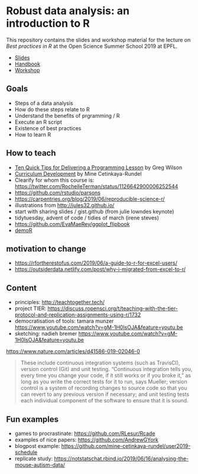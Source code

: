 # Robust data analysis: an introduction to R

This repository contains the slides and workshop material for the lecture on _Best practices in R_ at the Open Science Summer School 2019 at EPFL. 

- [Slides](https://sinarueeger.github.io/robust-data-analysis-with-r/slides-robust-da.html#1) 
- [Handbook](https://sinarueeger.github.io/robust-data-analysis-with-r/)
- [Workshop](https://github.com/sinarueeger/robust-data-analysis-with-r/workshop)


## Goals
<!--- identify desired results (1.)---> 

- Steps of a data analysis
- How do these steps relate to R
- Understand the benefits of prgramming / R
- Execute an R script
- Existence of best practices
- How to learn R

## How to teach
- [Ten Quick Tips for Delivering a Programming Lesson](http://third-bit.com/2019/06/15/10-quick-tips-for-delivering-a-programming-lesson.html) by Greg Wilson
- [Curriculum Development](https://twitter.com/dataandme/status/1140390752670965760) by Mine Cetinkaya-Rundel
- Clearify for whom this course is: https://twitter.com/RochelleTerman/status/1126642900006252544
- https://github.com/rstudio/parsons
- https://carpentries.org/blog/2019/06/reproducible-science-r/
- illustrations from http://jules32.github.io/
- start with sharing slides / gist.github (from julie lowndes keynote)
- tidytuesday, advent of code / tidies of march (irene steves)
- https://github.com/EvaMaeRey/ggplot_flipbook
- [demoR](https://github.com/kbodwin/demoR)

## motivation to change
- https://rfortherestofus.com/2019/06/a-guide-to-r-for-excel-users/
- https://outsiderdata.netlify.com/post/why-i-migrated-from-excel-to-r/

## Content
- principles: http://teachtogether.tech/
- project TIER: https://discuss.ropensci.org/t/teaching-with-the-tier-protocol-and-replication-assignments-using-r/1732
- democratisation of tools: tamara munzer https://www.youtube.com/watch?v=gM-1H0lsOJA&feature=youtu.be
- sketching: nadieh bremer https://www.youtube.com/watch?v=gM-1H0lsOJA&feature=youtu.be


https://www.nature.com/articles/d41586-019-02046-0
> These include continuous integration systems (such as TravisCI), version control (Git) and unit testing. “Continuous integration tells you, every time you change your code, if it still works or if you broke it,” as long as you write the correct tests for it to run, says Mueller; version control is a system of recording changes to source code so that you can revert to any previous version if necessary; and unit testing tests each individual component of the software to ensure that it is sound. 


## Fun examples
- games to procrastinate: https://github.com/RLesur/Rcade
- examples of nice papers: https://github.com/AndrewGYork
- blogpost example: https://github.com/mine-cetinkaya-rundel/user2019-schedule
- replicate study: https://notstatschat.rbind.io/2019/06/16/analysing-the-mouse-autism-data/


